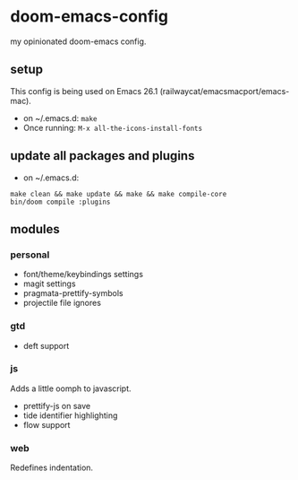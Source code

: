 # doom-emacs-config

my opinionated doom-emacs config.

## setup

This config is being used on Emacs 26.1 (railwaycat/emacsmacport/emacs-mac).

- on ~/.emacs.d: `make`
- Once running: `M-x all-the-icons-install-fonts`

## update all packages and plugins

- on ~/.emacs.d:

```
make clean && make update && make && make compile-core
bin/doom compile :plugins
```

## modules

### personal

- font/theme/keybindings settings
- magit settings
- pragmata-prettify-symbols
- projectile file ignores

### gtd

- deft support

### js

Adds a little oomph to javascript.

- prettify-js on save
- tide identifier highlighting
- flow support

### web

Redefines indentation.
